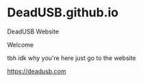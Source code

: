 # DeadUSB.github.io
DeadUSB Website

Welcome

tbh idk why you're here just go to the website

https://deadusb.com
